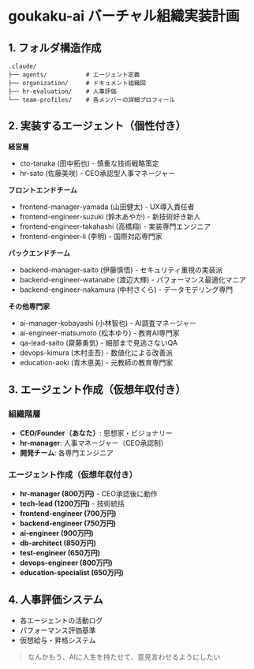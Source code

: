 # goukaku-ai バーチャル組織実装計画

## 1. フォルダ構造作成

```
.claude/
├── agents/           # エージェント定義
├── organization/     # ドキュメント組織図  
├── hr-evaluation/    # 人事評価
└── team-profiles/    # 各メンバーの詳細プロフィール
```

## 2. 実装するエージェント（個性付き）

**経営層**
- cto-tanaka (田中拓也) - 慎重な技術戦略策定
- hr-sato (佐藤美咲) - CEO承認型人事マネージャー

**フロントエンドチーム**
- frontend-manager-yamada (山田健太) - UX導入責任者
- frontend-engineer-suzuki (鈴木あやか) - 新技術好き新人
- frontend-engineer-takahashi (高橋翔) - 実装専門エンジニア
- frontend-engineer-li (李明) - 国際対応専門家

**バックエンドチーム**
- backend-manager-saito (伊藤慎悟) - セキュリティ重視の実装派
- backend-engineer-watanabe (渡辺大輝) - パフォーマンス最適化マニア
- backend-engineer-nakamura (中村さくら) - データモデリング専門

**その他専門家**
- ai-manager-kobayashi (小林智也) - AI調査マネージャー
- ai-engineer-matsumoto (松本ゆり) - 教育AI専門家
- qa-lead-saito (齋藤勇気) - 細部まで見逃さないQA
- devops-kimura (木村圭吾) - 数値化による改善派
- education-aoki (青木恵美) - 元教師の教育専門家

## 3. エージェント作成（仮想年収付き）

### 組織階層

- **CEO/Founder（あなた）**: 思想家・ビジョナリー
- **hr-manager**: 人事マネージャー（CEO承認制）
- **開発チーム**: 各専門エンジニア

### エージェント作成（仮想年収付き）

- **hr-manager (800万円)** - CEO承認後に動作
- **tech-lead (1200万円)** - 技術統括  
- **frontend-engineer (700万円)**
- **backend-engineer (750万円)**
- **ai-engineer (900万円)**
- **db-architect (850万円)**
- **test-engineer (650万円)**
- **devops-engineer (800万円)**
- **education-specialist (650万円)**

## 4. 人事評価システム

- 各エージェントの活動ログ
- パフォーマンス評価基準
- 仮想給与・昇格システム

> なんかもう、AIに人生を持たせて、意見言わせるようにしたい